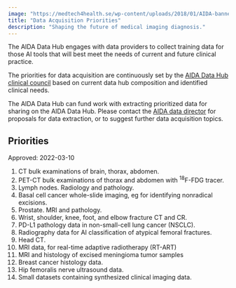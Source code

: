 ```yaml
---
image: "https://medtech4health.se/wp-content/uploads/2018/01/AIDA-banner-smal.jpg"
title: "Data Acquisition Priorities"
description: "Shaping the future of medical imaging diagnosis."
---
```


The AIDA Data Hub engages with data providers to collect training data for those
AI tools that will best meet the needs of current and future clinical practice.

The priorities for data acquisition are continuously set by the
[AIDA Data Hub clinical council](https://medtech4health.se/aida/organisation/)
based on current data hub composition and identified clinical needs.

The AIDA Data Hub can fund work with extracting prioritized data for sharing on
the AIDA Data Hub. Please contact the
[AIDA data director](mailto:aida-data-director@medtech4health.se)
for proposals for data extraction, or to suggest further data
acquisition topics.

## Priorities

Approved: 2022-03-10

1. CT bulk examinations of brain, thorax, abdomen.
2. PET-CT bulk examinations of thorax and abdomen with <sup>18</sup>F-FDG tracer.
3. Lymph nodes. Radiology and pathology.
4. Basal cell cancer whole-slide imaging, eg for identifying nonradical excisions.
5. Prostate. MRI and pathology.
6. Wrist, shoulder, knee, foot, and elbow fracture CT and CR.
7. PD-L1 pathology data in non-small-cell lung cancer (NSCLC).
8. Radiography data for AI classification of atypical femoral fractures.
9. Head CT.
10. MRI data, for real-time adaptive radiotherapy (RT-ART)
11. MRI and histology of excised meningioma tumor samples
12. Breast cancer histology data.
13. Hip femoralis nerve ultrasound data.
14. Small datasets containing synthesized clinical imaging data.


